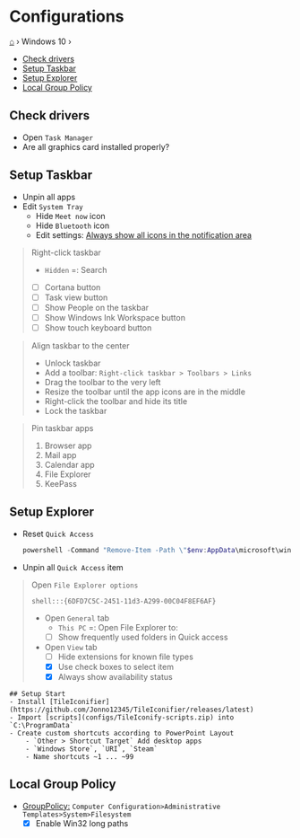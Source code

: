 <h1 > Configurations </h1>

[⌂](../README.md) › Windows 10 › 

- [Check drivers](#check-drivers)
- [Setup Taskbar](#setup-taskbar)
- [Setup Explorer](#setup-explorer)
- [Local Group Policy](#local-group-policy)

## Check drivers
- Open `Task Manager`
- Are all graphics card installed properly?

## Setup Taskbar
- Unpin all apps
- Edit `System Tray`
    - Hide `Meet now` icon
    - Hide `Bluetooth` icon
    - Edit settings: [Always show all icons in the notif‌ication area](settings.10.md#personalization--taskbar)

> Right-click taskbar
> - `Hidden` =: Search
> - [ ] Cortana button
> - [ ] Task view button
> - [ ] Show People on the taskbar
> - [ ] Show Windows Ink Workspace button
> - [ ] Show touch keyboard button

> Align taskbar to the center
> - Unlock taskbar
> - Add a toolbar: `Right-click taskbar > Toolbars > Links`
> - Drag the toolbar to the very left
> - Resize the toolbar until the app icons are in the middle
> - Right-click the toolbar and hide its title
> - Lock the taskbar

> Pin taskbar apps
> 1. Browser app
> 1. Mail app
> 1. Calendar app
> 1. File Explorer
> 1. KeePass

## Setup Explorer
- Reset `Quick Access`
    ```powershell
    powershell -Command "Remove-Item -Path \"$env:AppData\microsoft\windows\Recent\AutomaticDestinations\f01b4d95cf55d32a.automaticDestinations-ms\""
    ```
- Unpin all `Quick Access` item

> Open `File Explorer options`
> ```
> shell:::{6DFD7C5C-2451-11d3-A299-00C04F8EF6AF}
> ```
> - Open `General` tab
>     - `This PC` =: Open File Explorer to:
>     - [ ] Show frequently used folders in Quick access
> - Open `View` tab
>     - [ ] Hide extensions for known file types
>     - [x] Use check boxes to select item
>     - [x] Always show availability status

    ## Setup Start
    - Install [TileIconifier](https://github.com/Jonno12345/TileIconifier/releases/latest)
    - Import [scripts](configs/TileIconify-scripts.zip) into `C:\ProgramData`
    - Create custom shortcuts according to PowerPoint Layout
        - `Other > Shortcut Target` Add desktop apps
        - `Windows Store`, `URI`, `Steam`
        - Name shortcuts ~1 ... ~99

## Local Group Policy
- [GroupPolicy:](../how-to-dos.md#edit-local-group-policy) `Computer Configuration>Administrative Templates>System>Filesystem`
    - [x] Enable Win32 long paths 